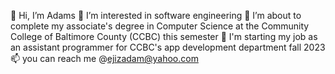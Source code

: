 👋 Hi, I’m Adams
👀 I’m interested in software engineering
🌱 I’m about to complete my associate's degree in Computer Science at the Community College of Baltimore County (CCBC) this semester
💞️ I'm starting my job as an assistant programmer for CCBC's app development department fall 2023
📫 you can reach me @ejizadam@yahoo.com
